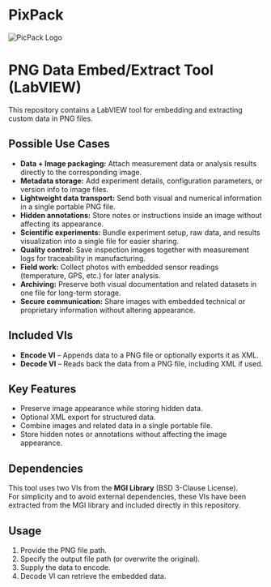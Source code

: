 # PixPack

![PicPack Logo](https://github.com/iattila/pixpack/blob/main/PicPack%20Logo.png)

# PNG Data Embed/Extract Tool (LabVIEW)

This repository contains a LabVIEW tool for embedding and extracting custom data in PNG files.

## Possible Use Cases

- **Data + Image packaging:** Attach measurement data or analysis results directly to the corresponding image.  
- **Metadata storage:** Add experiment details, configuration parameters, or version info to image files.  
- **Lightweight data transport:** Send both visual and numerical information in a single portable PNG file.  
- **Hidden annotations:** Store notes or instructions inside an image without affecting its appearance.  
- **Scientific experiments:** Bundle experiment setup, raw data, and results visualization into a single file for easier sharing.  
- **Quality control:** Save inspection images together with measurement logs for traceability in manufacturing.  
- **Field work:** Collect photos with embedded sensor readings (temperature, GPS, etc.) for later analysis.  
- **Archiving:** Preserve both visual documentation and related datasets in one file for long-term storage.  
- **Secure communication:** Share images with embedded technical or proprietary information without altering appearance.  

## Included VIs

- **Encode VI** – Appends data to a PNG file or optionally exports it as XML.  
- **Decode VI** – Reads back the data from a PNG file, including XML if used.

## Key Features

- Preserve image appearance while storing hidden data.  
- Optional XML export for structured data.  
- Combine images and related data in a single portable file.  
- Store hidden notes or annotations without affecting the image appearance.

## Dependencies

This tool uses two VIs from the **MGI Library** (BSD 3-Clause License).  
For simplicity and to avoid external dependencies, these VIs have been extracted from the MGI library and included directly in this repository.

## Usage

1. Provide the PNG file path.  
2. Specify the output file path (or overwrite the original).  
3. Supply the data to encode.  
4. Decode VI can retrieve the embedded data.


